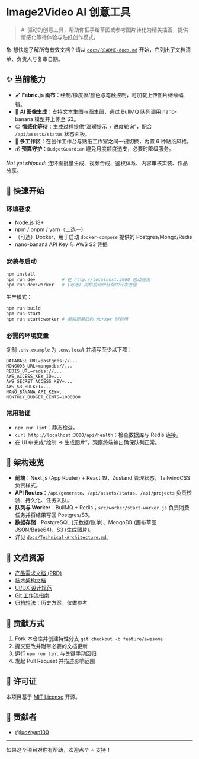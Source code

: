 # Image2Video AI 创意工具

> AI 驱动的创意工具，帮助你把手绘草图或参考图片转化为精美插画，提供情感化等待体验与贴纸创作模式。

📚 想快速了解所有有效文档？请从 [`docs/README-docs.md`](./docs/README-docs.md) 开始，它列出了文档清单、负责人与复审日期。

## ✨ 当前能力
- 🖌️ **Fabric.js 画布**：绘制/橡皮擦/颜色与笔触控制，可加载上传图片继续编辑。
- 🎨 **AI 图像生成**：支持文本生图与图生图，通过 BullMQ 队列调用 nano-banana 模型并上传至 S3。
- 😌 **情感化等待**：生成过程提供“温暖提示 + 进度轮询”，配合 `/api/assets/status` 状态面板。
- 🔄 **多工作区**：在创作工作台与贴纸工作室之间一键切换，内置 6 种贴纸风格。
- 💰 **预算守护**：`BudgetGuardian` 避免月度额度透支，必要时降级服务。

_Not yet shipped_: 连环画批量生成、视频合成、鉴权体系、内容审核实装、作品分享。

## 🚀 快速开始
### 环境要求
- Node.js 18+
- npm / pnpm / yarn（二选一）
- （可选）Docker，用于启动 `docker-compose` 提供的 Postgres/Mongo/Redis
- nano-banana API Key 与 AWS S3 凭据

### 安装与启动
```bash
npm install
npm run dev          # 在 http://localhost:3000 启动应用
npm run dev:worker   # (可选) 同机启动带队列的开发进程
```
生产模式：
```bash
npm run build
npm run start
npm run start:worker # 单独部署队列 Worker 时启用
```

### 必需的环境变量
复制 `.env.example` 为 `.env.local` 并填写至少以下项：
```
DATABASE_URL=postgres://...
MONGODB_URL=mongodb://...
REDIS_URL=redis://...
AWS_ACCESS_KEY_ID=...
AWS_SECRET_ACCESS_KEY=...
AWS_S3_BUCKET=...
NANO_BANANA_API_KEY=...
MONTHLY_BUDGET_CENTS=1000000
```

### 常用验证
- `npm run lint`：静态检查。
- `curl http://localhost:3000/api/health`：检查数据库与 Redis 连接。
- 在 UI 中完成“绘制 → 生成图片”，观察终端输出确保队列正常。

## 🧱 架构速览
- **前端**：Next.js (App Router) + React 19，Zustand 管理状态，TailwindCSS 负责样式。
- **API Routes**：`/api/generate`、`/api/assets/status`、`/api/projects` 负责校验、持久化、任务入队。
- **队列与 Worker**：BullMQ + Redis；`src/worker/start-worker.js` 负责消费任务并将结果写回 Postgres/S3。
- **数据存储**：PostgreSQL (元数据/账单)、MongoDB (画布草图 JSON/Base64)、S3 (生成图片)。
- 详见 [`docs/Technical-Architecture.md`](./docs/Technical-Architecture.md)。

## 📖 文档资源
- [产品需求文档 (PRD)](./docs/PRD.md)
- [技术架构文档](./docs/Technical-Architecture.md)
- [UI/UX 设计规范](./docs/UI-UX-Design.md)
- [Git 工作流指南](./docs/Git-Workflow.md)
- [归档想法](./docs/archive/)：历史方案，仅做参考

## 🤝 贡献方式
1. Fork 本仓库并创建特性分支 `git checkout -b feature/awesome`
2. 提交更改并附带必要的文档更新
3. 运行 `npm run lint` 与关键手动回归
4. 发起 Pull Request 并描述影响范围

## 📄 许可证
本项目基于 [MIT License](./LICENSE) 开源。

## 👥 贡献者
- [@luoziyan100](https://github.com/luoziyan100)

---
如果这个项目对你有帮助，欢迎点个 ⭐ 支持！
